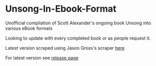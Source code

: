 # Unsong-In-Ebook-Format

Unofficial compilation of Scott Alexander's ongoing book Unsong into various eBook formats

Looking to update with every completed book or as people request it. 

Latest version scraped using Jason Gross's scraper [here](https://github.com/JasonGross/unsong_scraper)

For latest version see [release page](https://github.com/moorederodeo/Unsong-In-Ebook-Format/releases)
